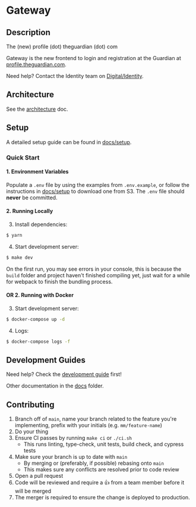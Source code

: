# Gateway

## Description

The (new) profile (dot) theguardian (dot) com

Gateway is the new frontend to login and registration at the Guardian at [profile.theguardian.com](https://profile.theguardian.com).

Need help? Contact the Identity team on [Digital/Identity](https://chat.google.com/room/AAAAFdv9gK8).

## Architecture

See the [architecture](docs/architecture.md) doc.

## Setup

A detailed setup guide can be found in [docs/setup](docs/setup.md).

### Quick Start

#### 1. Environment Variables

Populate a `.env` file by using the examples from `.env.example`, or follow the instructions in [docs/setup](docs/setup.md) to download one from S3.
The `.env` file should **never** be committed.

#### 2. Running Locally

3. Install dependencies:

```sh
$ yarn
```

4. Start development server:

```sh
$ make dev
```

On the first run, you may see errors in your console, this is because the `build` folder and project haven't finished compiling yet, just wait for a while for webpack to finish the bundling process.

#### OR 2. Running with Docker

3. Start development server:

```sh
$ docker-compose up -d
```

4. Logs:

```sh
$ docker-compose logs -f
```

## Development Guides

Need help? Check the [development guide](docs/development.md) first!

Other documentation in the [docs](docs) folder.

## Contributing

1. Branch off of `main`, name your branch related to the feature you're implementing, prefix with your initials (e.g. `mm/feature-name`)
2. Do your thing
3. Ensure CI passes by running `make ci` or `./ci.sh`
   - This runs linting, type-check, unit tests, build check, and cypress tests
4. Make sure your branch is up to date with `main`
   - By merging or (preferably, if possible) rebasing onto `main`
   - This makes sure any conflicts are resolved prior to code review
5. Open a pull request
6. Code will be reviewed and require a 👍 from a team member before it will be merged
7. The merger is required to ensure the change is deployed to production.
